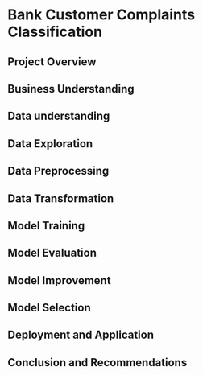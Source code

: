 # Bank Customer Complaints Classification

## Project Overview


## Business Understanding


## Data understanding


## Data Exploration


## Data Preprocessing


## Data Transformation


## Model Training


## Model Evaluation


## Model Improvement


## Model Selection


## Deployment and Application


## Conclusion and Recommendations

